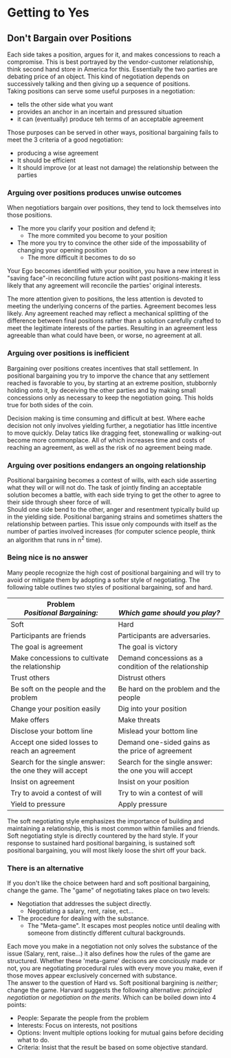 # Getting to Yes

## Don't Bargain over Positions
Each side takes a position, argues for it, and makes concessions to reach a compromise. This is best portrayed by the vendor-customer relationship, think second hand store in America for this. Essentially the two parties are debating price of an object. This kind of negotiation depends on successively talking and then giving up a sequence of positions.   
Taking positions can serve some useful purposes in a negotiation: 
- tells the other side what you want
- provides an anchor in an incertain and pressured situation
- it can (eventually) produce teh terms of an acceptable agreement

Those purposes can be served in other ways, positional bargaining fails to meet the 3 criteria of a good negotiation: 
- producing a wise agreement 
- It should be efficient 
- It should improve (or at least not damage) the relationship between the parties

### Arguing over positions produces unwise outcomes
When negotiatiors bargain over positions, they tend to lock themselves into those positions. 
- The more you clarify your position and defend it; 
  - The more commited you become to your position
- The more you try to convince the other side of the impossability of changing your opening position
  - The more difficult it becomes to do so

Your Ego becomes identified with your position, you have a new interest in "saving face"-in reconciling future action wiht past positions-making it less likely that any agreement will reconcile the parties' original interests. 

The more attention given to positions, the less attention is devoted to meeting the underlying concerns of the parties. Agreement becomes less likely. Any agreement reached may reflect a mechanical splitting of the difference between final positions rather than a solution carefully crafted to meet the legitimate interests of the parties. Resulting in an agreement less agreeable than what could have been, or worse, no agreement at all. 

### Arguing over positions is inefficient
Bargaining over positions creates incentives that stall settlement. In positional bargaining you try to imporve the chance that any settlement reached is favorable to you, by starting at an extreme position, stubbornly holding onto it, by deceiving the other parties and by making small concessions only as necessary to keep the negotiation going. This holds true for both sides of the coin. 

Decision making is time consuming and difficult at best. Where eache decision not only involves yielding further, a negotiatior has little incentive to move quickly. Delay tatics like dragging feet, stonewalling or walking-out become more commonplace. All of which increases time and costs of reaching an agreement, as well as the risk of no agreement being made. 

### Arguing over positions endangers an ongoing relationship
Positional bargaining becomes a contest of wills, with each side asserting what they will or will not do. The task of jointly finding an acceptable solution becomes a battle, with each side trying to get the other to agree to their side through sheer force of will.  
Should one side bend to the other, anger and resentment typically build up in the yielding side. Positional barganing strains and sometimes shatters the relationship between parties. This issue only compounds with itself as the number of parties involved increases (for computer science people, think an algorithm that runs in n<sup>2</sup> time). 

### Being nice is no answer
Many people recognize the high cost of positional bargaining and will try to avoid or mitigate them by adopting a softer style of negotiating. The following table outlines two styles of positional bargaining, sof and hard. 

| **Problem** <br>*Positional Bargaining:*| <br>*Which game should you play?* |
| --- | ---|
| Soft | Hard | 
| Participants are friends | Participants are adversaries. |
| The goal is agreement | The goal is victory | 
| Make concessions to cultivate the relationship | Demand concessions as a condition of the relationship | 
| Trust others | Distrust others | 
| Be soft on the people and the problem | Be hard on the problem and the people | 
| Change your position easily | Dig into your position |
| Make offers | Make threats | 
| Disclose your bottom line | Mislead your bottom line | 
| Accept one sided losses to reach an agreement | Demand one-sided gains as the price of agreement | 
| Search for the single answer: the one they will accept | Search for the single answer: the one you will accept | 
| Insist on agreement | Insist on your position | 
| Try to avoid a contest of will | Try to win a contest of will | 
| Yield to pressure | Apply pressure | 

The soft negotiating style emphasizes the importance of building and maintaining a relationship, this is most common within families and friends.  
Soft negotiating style is directly countered by the hard style. If your response to sustained hard positional bargaining, is sustained soft positional bargaining, you will most likely loose the shirt off your back. 

### There is an alternative
If you don't like the choice between hard and soft positional bargaining, change the game. The "game" of negotiating takes place on two levels: 
- Negotiation that addresses the subject directly. 
  - Negotiating a salary, rent, raise, ect...
- The procedure for dealing with the substance. 
  - The "Meta-game". It escapes most peoples notice until dealing with someone from distinctly different cultural backgrounds. 

Each move you make in a negotiation not only solves the substance of the issue (Salary, rent, raise...) it also defines how the rules of the game are structured. Whether these 'meta-game' decisons are conciously made or not, you are negotiating procedural rules with every move you make, even if those moves appear exclusively concerned with substance.  
The answer to the question of Hard vs. Soft positional bargining is *neither*; change the game. Harvard suggests the following alternative: *principled negotiation* or *negotiation on the merits*. Which can be boiled down into 4 points: 
- People: Separate the people from the problem
- Interests: Focus on interests, not positions
- Options: Invent multiple options looking for mutual gains before deciding what to do. 
- Criteria: Insist that the result be based on some objective standard. 

